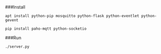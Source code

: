 ###Install

`apt install python-pip mosquitto python-flask python-eventlet python-gevent`

`pip install paho-mqtt python-socketio`

###Run

`./server.py`
